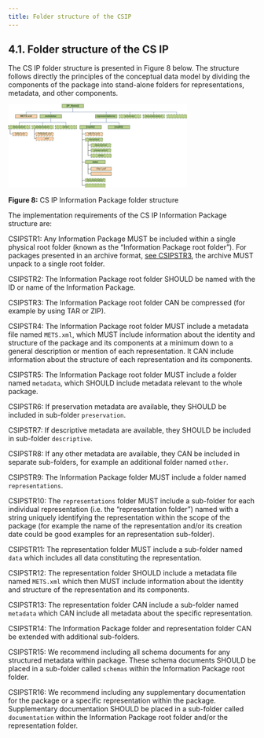 ```yaml
---
title: Folder structure of the CSIP
---
```

## 4.1.	Folder structure of the CS IP
The CS IP folder structure is presented in Figure 8 below. The structure follows directly the principles of the conceptual data model by dividing the components of the package into stand-alone folders for representations, metadata, and other components.

<a name="fig8"></a>
![IP Folder Structure](fig_8_cs_ip_struct.png "CS IP Information Package folder structure.")

**Figure 8:** CS IP Information Package folder structure

The implementation requirements of the CS IP Information Package structure are:

<a name="CSIPSTR1"></a>
CSIPSTR1: Any Information Package MUST be included within a single physical root folder (known as the “Information Package root folder”). For packages presented in an archive format, [see CSIPSTR3](#CSIPSTR3), the archive MUST unpack to a single root folder.

<a name="CSIPSTR2"></a>
CSIPSTR2: The Information Package root folder SHOULD be named with the ID or name of the Information Package.

<a name="CSIPSTR3"></a>
CSIPSTR3: The Information Package root folder CAN be compressed (for example by using TAR or ZIP).

<a name="CSIPSTR4"></a>
CSIPSTR4: The Information Package root folder MUST include a metadata file named `METS.xml`, which MUST include information about the identity and structure of the package and its components at a minimum down to a general description or mention of each representation. It CAN include information about the structure of each representation and its components.

<a name="CSIPSTR5"></a>
CSIPSTR5: The Information Package root folder MUST include a folder named `metadata`, which SHOULD include metadata relevant to the whole package.

<a name="CSIPSTR6"></a>
CSIPSTR6: If preservation metadata are available, they SHOULD be included in sub-folder `preservation`.

<a name="CSIPSTR7"></a>
CSIPSTR7: If descriptive metadata are available, they SHOULD be included in sub-folder `descriptive`.

<a name="CSIPSTR8"></a>
CSIPSTR8: If any other metadata are available, they CAN be included in separate sub-folders, for example an additional folder named `other`.

<a name="CSIPSTR9"></a>
CSIPSTR9: The Information Package folder MUST include a folder named `representations`.

<a name="CSIPSTR10"></a>
CSIPSTR10: The `representations` folder MUST include a sub-folder for each individual representation (i.e. the “representation folder”) named with a string uniquely identifying the representation within the scope of the package (for example the name of the representation and/or its creation date could be good examples for an representation sub-folder).

<a name="CSIPSTR11"></a>
CSIPSTR11: The representation folder MUST include a sub-folder named `data` which includes all data constituting the representation.

<a name="CSIPSTR12"></a>
CSIPSTR12: The representation folder SHOULD include a metadata file named `METS.xml` which then MUST include information about the identity and structure of the representation and its components.

<a name="CSIPSTR13"></a>
CSIPSTR13: The representation folder CAN include a sub-folder named `metadata` which CAN include all metadata about the specific representation.

<a name="CSIPSTR14"></a>
CSIPSTR14: The Information Package folder and representation folder CAN be extended with additional sub-folders.

<a name="CSIPSTR15"></a>
CSIPSTR15: We recommend including all schema documents for any structured metadata within package. These schema documents SHOULD be placed in a sub-folder called `schemas` within the Information Package root folder.

<a name="CSIPSTR16"></a>
CSIPSTR16: We recommend including any supplementary documentation for the package or a specific representation within the package. Supplementary documentation SHOULD be placed in a sub-folder called `documentation` within the Information Package root folder and/or the representation folder.

